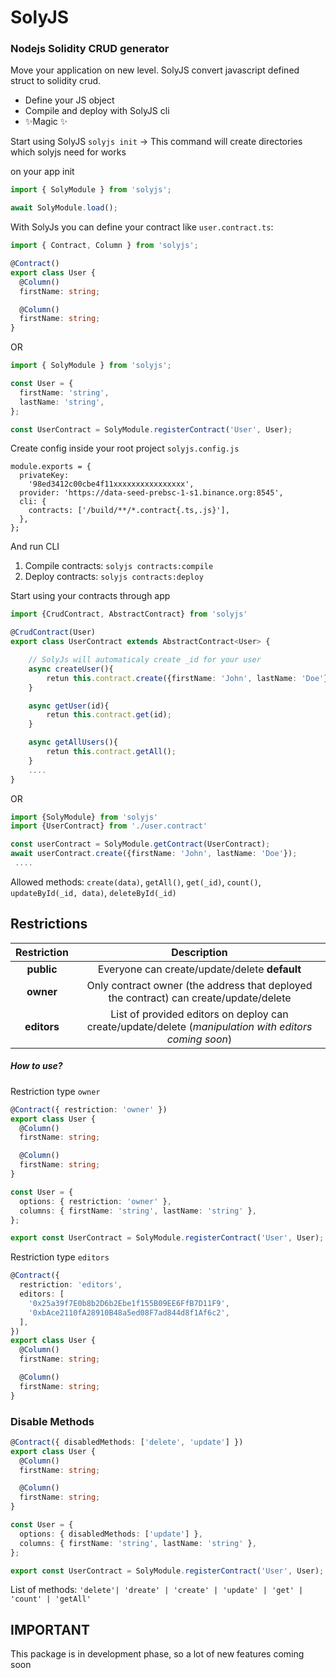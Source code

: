 # SolyJS

### Nodejs Solidity CRUD generator

Move your application on new level.
SolyJS convert javascript defined struct to solidity crud.

- Define your JS object
- Compile and deploy with SolyJS cli
- ✨Magic ✨

Start using SolyJS
`solyjs init` -> This command will create directories which solyjs need for works

on your app init

```typescript
import { SolyModule } from 'solyjs';

await SolyModule.load();
```

With SolyJs you can define your contract like `user.contract.ts`:

```typescript
import { Contract, Column } from 'solyjs';

@Contract()
export class User {
  @Column()
  firstName: string;

  @Column()
  firstName: string;
}
```

OR

```typescript
import { SolyModule } from 'solyjs';

const User = {
  firstName: 'string',
  lastName: 'string',
};

const UserContract = SolyModule.registerContract('User', User);
```

Create config inside your root project `solyjs.config.js`

```
module.exports = {
  privateKey:
    '98ed3412c00cbe4f11xxxxxxxxxxxxxxxx',
  provider: 'https://data-seed-prebsc-1-s1.binance.org:8545',
  cli: {
    contracts: ['/build/**/*.contract{.ts,.js}'],
  },
};
```

And run CLI

1. Compile contracts:
   `solyjs contracts:compile`
2. Deploy contracts:
   `solyjs contracts:deploy`

Start using your contracts through app

```typescript
import {CrudContract, AbstractContract} from 'solyjs'

@CrudContract(User)
export class UserContract extends AbstractContract<User> {

    // SolyJs will automaticaly create _id for your user
    async createUser(){
        retun this.contract.create({firstName: 'John', lastName: 'Doe'});
    }

    async getUser(id){
        retun this.contract.get(id);
    }

    async getAllUsers(){
        retun this.contract.getAll();
    }
    ....
}
```

OR

```typescript
import {SolyModule} from 'solyjs'
import {UserContract} from './user.contract'

const userContract = SolyModule.getContract(UserContract);
await userContract.create({firstName: 'John', lastName: 'Doe'});
 ....
```

Allowed methods:
`create(data)`, `getAll()`, `get(_id)`, `count()`, `updateById(_id, data)`, `deleteById(_id)`

## Restrictions

| Restriction |                                              Description                                              |
| :---------: | :---------------------------------------------------------------------------------------------------: |
| **public**  |                             Everyone can create/update/delete **default**                             |
|  **owner**  |         Only contract owner (the address that deployed the contract) can create/update/delete         |
| **editors** | List of provided editors on deploy can create/update/delete (_manipulation with editors coming soon_) |

##### How to use?

Restriction type `owner`

```typescript
@Contract({ restriction: 'owner' })
export class User {
  @Column()
  firstName: string;

  @Column()
  firstName: string;
}

const User = {
  options: { restriction: 'owner' },
  columns: { firstName: 'string', lastName: 'string' },
};

export const UserContract = SolyModule.registerContract('User', User);
```

Restriction type `editors`

```typescript
@Contract({
  restriction: 'editors',
  editors: [
    '0x25a39f7E0b8b2D6b2Ebe1f155B09EE6FfB7D11F9',
    '0xbAce2110fA28910B48a5ed08F7ad844d8f1Af6c2',
  ],
})
export class User {
  @Column()
  firstName: string;

  @Column()
  firstName: string;
}
```

### Disable Methods

```typescript
@Contract({ disabledMethods: ['delete', 'update'] })
export class User {
  @Column()
  firstName: string;

  @Column()
  firstName: string;
}

const User = {
  options: { disabledMethods: ['update'] },
  columns: { firstName: 'string', lastName: 'string' },
};

export const UserContract = SolyModule.registerContract('User', User);
```

List of methods: `'delete'| 'dreate' | 'create' | 'update' | 'get' | 'count' | 'getAll' `

## IMPORTANT

This package is in development phase, so a lot of new features coming soon
